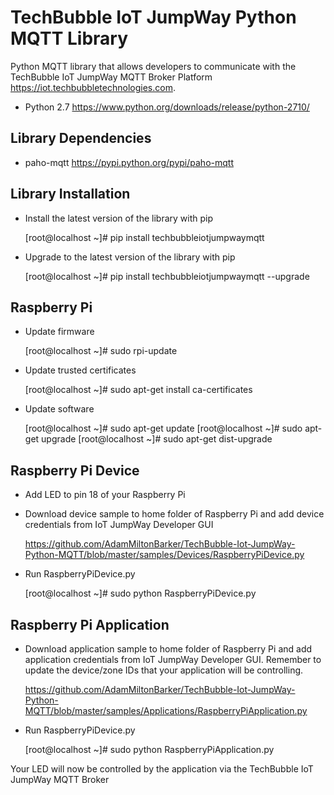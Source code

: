 TechBubble IoT JumpWay Python MQTT Library
============================================

Python MQTT library that allows developers to communicate with the TechBubble IoT JumpWay MQTT Broker
Platform <https://iot.techbubbletechnologies.com>.

-  Python 2.7 <https://www.python.org/downloads/release/python-2710/>

Library Dependencies
-------------------

-  paho-mqtt <https://pypi.python.org/pypi/paho-mqtt>

Library Installation
---------------------

- Install the latest version of the library with pip

    [root@localhost ~]# pip install techbubbleiotjumpwaymqtt

- Upgrade to the latest version of the library with pip

    [root@localhost ~]# pip install techbubbleiotjumpwaymqtt --upgrade

Raspberry Pi
------------

- Update firmware

    [root@localhost ~]# sudo rpi-update

- Update trusted certificates

    [root@localhost ~]# sudo apt-get install ca-certificates

- Update software

    [root@localhost ~]# sudo apt-get update
    [root@localhost ~]# sudo apt-get upgrade
    [root@localhost ~]# sudo apt-get dist-upgrade

Raspberry Pi Device 
--------------------

- Add LED to pin 18 of your Raspberry Pi

- Download device sample to home folder of Raspberry Pi and add device credentials from IoT JumpWay Developer GUI

    https://github.com/AdamMiltonBarker/TechBubble-Iot-JumpWay-Python-MQTT/blob/master/samples/Devices/RaspberryPiDevice.py

- Run RaspberryPiDevice.py

    [root@localhost ~]# sudo python RaspberryPiDevice.py

Raspberry Pi Application 
-------------------------

- Download application sample to home folder of Raspberry Pi and add application credentials from IoT JumpWay Developer GUI. Remember to update the device/zone IDs that your application will be controlling.

    https://github.com/AdamMiltonBarker/TechBubble-Iot-JumpWay-Python-MQTT/blob/master/samples/Applications/RaspberryPiApplication.py

- Run RaspberryPiDevice.py

    [root@localhost ~]# sudo python RaspberryPiApplication.py

Your LED will now be controlled by the application via the TechBubble IoT JumpWay MQTT Broker

